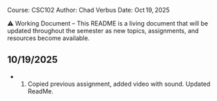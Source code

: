 Course: CSC102
Author: Chad Verbus
Date: Oct 19, 2025


⚠️ Working Document – This README is a living document that will be updated throughout the semester as new topics, assignments, and resources become available.  

## 10/19/2025
* 1. Copied previous assignment, added video with sound. Updated ReadMe.